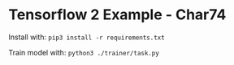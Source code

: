 # Tensorflow 2 Example - Char74

Install with: `pip3 install -r requirements.txt`

Train model with: `python3 ./trainer/task.py`